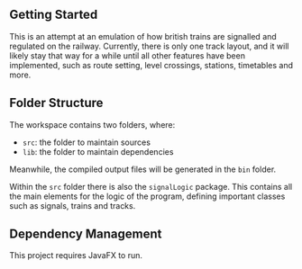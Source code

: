 ## Getting Started

This is an attempt at an emulation of how british trains are signalled and regulated on the railway. Currently, there is
only one track layout, and it will likely stay that way for a while until all other features have been implemented, such 
as route setting, level crossings, stations, timetables and more.

## Folder Structure

The workspace contains two folders, where:

- `src`: the folder to maintain sources
- `lib`: the folder to maintain dependencies

Meanwhile, the compiled output files will be generated in the `bin` folder.

Within the `src` folder there is also the `signalLogic` package. This contains all the main elements for the logic of
the program, defining important classes such as signals, trains and tracks.

## Dependency Management

This project requires JavaFX to run.